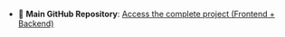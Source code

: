 - 🔹 **Main GitHub Repository**: [Access the complete project (Frontend + Backend)](https://github.com/jyotiranjan0216/GEM-ARC)
